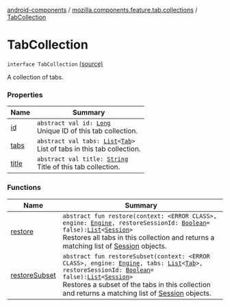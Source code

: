 [android-components](../../index.md) / [mozilla.components.feature.tab.collections](../index.md) / [TabCollection](./index.md)

# TabCollection

`interface TabCollection` [(source)](https://github.com/mozilla-mobile/android-components/blob/master/components/feature/tab-collections/src/main/java/mozilla/components/feature/tab/collections/TabCollection.kt#L14)

A collection of tabs.

### Properties

| Name | Summary |
|---|---|
| [id](id.md) | `abstract val id: `[`Long`](https://kotlinlang.org/api/latest/jvm/stdlib/kotlin/-long/index.html)<br>Unique ID of this tab collection. |
| [tabs](tabs.md) | `abstract val tabs: `[`List`](https://kotlinlang.org/api/latest/jvm/stdlib/kotlin.collections/-list/index.html)`<`[`Tab`](../-tab/index.md)`>`<br>List of tabs in this tab collection. |
| [title](title.md) | `abstract val title: `[`String`](https://kotlinlang.org/api/latest/jvm/stdlib/kotlin/-string/index.html)<br>Title of this tab collection. |

### Functions

| Name | Summary |
|---|---|
| [restore](restore.md) | `abstract fun restore(context: <ERROR CLASS>, engine: `[`Engine`](../../mozilla.components.concept.engine/-engine/index.md)`, restoreSessionId: `[`Boolean`](https://kotlinlang.org/api/latest/jvm/stdlib/kotlin/-boolean/index.html)` = false): `[`List`](https://kotlinlang.org/api/latest/jvm/stdlib/kotlin.collections/-list/index.html)`<`[`Session`](../../mozilla.components.browser.session/-session/index.md)`>`<br>Restores all tabs in this collection and returns a matching list of [Session](../../mozilla.components.browser.session/-session/index.md) objects. |
| [restoreSubset](restore-subset.md) | `abstract fun restoreSubset(context: <ERROR CLASS>, engine: `[`Engine`](../../mozilla.components.concept.engine/-engine/index.md)`, tabs: `[`List`](https://kotlinlang.org/api/latest/jvm/stdlib/kotlin.collections/-list/index.html)`<`[`Tab`](../-tab/index.md)`>, restoreSessionId: `[`Boolean`](https://kotlinlang.org/api/latest/jvm/stdlib/kotlin/-boolean/index.html)` = false): `[`List`](https://kotlinlang.org/api/latest/jvm/stdlib/kotlin.collections/-list/index.html)`<`[`Session`](../../mozilla.components.browser.session/-session/index.md)`>`<br>Restores a subset of the tabs in this collection and returns a matching list of [Session](../../mozilla.components.browser.session/-session/index.md) objects. |
